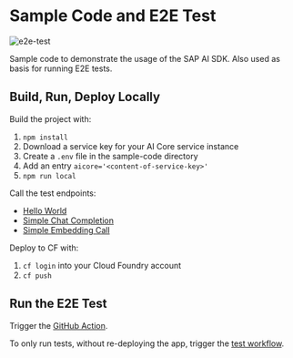 # Sample Code and E2E Test

![e2e-test](https://github.com/SAP/ai-sdk-js/actions/workflows/e2e-test.yml/badge.svg)

Sample code to demonstrate the usage of the SAP AI SDK.
Also used as basis for running E2E tests.

## Build, Run, Deploy Locally

Build the project with:

1. `npm install`
2. Download a service key for your AI Core service instance
3. Create a `.env` file in the sample-code directory
4. Add an entry `aicore='<content-of-service-key>'`
5. `npm run local`

Call the test endpoints:

* [Hello World](localhost:8080/)
* [Simple Chat Completion](localhost:8080/llm)
* [Simple Embedding Call](localhost:8080/embedding)

Deploy to CF with:

1. `cf login` into your Cloud Foundry account
2. `cf push`

## Run the E2E Test

Trigger the [GitHub Action](https://github.com/SAP/ai-sdk-js/actions/workflows/e2e-test.yml).

To only run tests, without re-deploying the app, trigger the [test workflow](https://github.com/SAP/ai-sdk-js/actions/workflows/test.yml).
